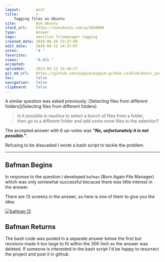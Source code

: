 ```yaml
---
layout:       post
title:        >
    Tagging files on Ubuntu
site:         Ask Ubuntu
stack_url:    https://askubuntu.com/q/1050006
type:         Answer
tags:         nautilus filemanager tagging
created_date: 2018-06-26 23:27:09
edit_date:    2020-06-12 14:37:07
votes:        "4 "
favorites:    
views:        "8,815 "
accepted:     
uploaded:     2023-09-12 15:48:27
git_md_url:   https://github.com/pippim/pippim.github.io/blob/main/_posts/2018/2018-06-26-Tagging-files-on-Ubuntu.md
toc:          false
navigation:   false
clipboard:    false
---
```


A similar question was asked previously: [Selecting files from different folders](Selecting files from different folders)

> Is it possible in nautilus to select a bunch of files from a folder,  
> then go to a different folder and add some more files to the selection?  

The accepted answer with 6 up-votes was ***"No, unfortunately it is not possible."***.

Refusing to be dissuaded I wrote a bash script to tackle the problem.

----------

## Bafman Begins

In response to the question I developed `bafman` (Born Again File Manager) which was only somewhat successful because there was little interest in the answer.

There are 13 screens in the answer, so here is one of them to give you the idea:

[![bafman 12][12]][12]

## Bafman Returns

The bash code was posted in a separate answer below the first but revisions made it too large to fit within the 30K limit so the answer was deleted. If someone is interested in the bash script I'd be happy to resurrect the project and post it in github.



  [12]: https://i.stack.imgur.com/Atvwd.png
